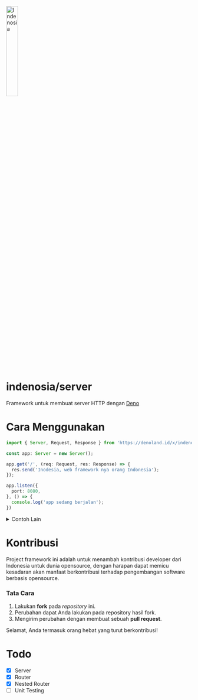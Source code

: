 <div>
  <img src="https://user-images.githubusercontent.com/16364286/87875875-7630b080-c9fe-11ea-84cb-724cbf80f4f7.png" alt="Indenosia" width="25%" />
</div>

# indenosia/server
Framework untuk membuat server HTTP dengan <a href="https://deno.land/" target="_blank">Deno</a>

# Cara Menggunakan
```typescript
import { Server, Request, Response } from 'https://denoland.id/x/indenosia/mod.ts';

const app: Server = new Server();

app.get('/', (req: Request, res: Response) => {
  res.send('Inodesia, web framework nya orang Indonesia');
});

app.listen({
  port: 8080,
}, () => {
  console.log('app sedang berjalan');
})
```

<details>
  <summary>Contoh Lain</summary>
  Lihat contoh lainnya <a href="https://github.com/indenosia/server/tree/master/examples" target="_blank">di sini</a>!
</details>

# Kontribusi
Project framework ini adalah untuk menambah kontribusi developer dari Indonesia untuk dunia opensource,
dengan harapan dapat memicu kesadaran akan manfaat berkontribusi terhadap pengembangan software berbasis opensource.

### Tata Cara
1. Lakukan **fork** pada *repository* ini.
2. Perubahan dapat Anda lakukan pada repository hasil fork.
3. Mengirim perubahan dengan membuat sebuah **pull request**.

Selamat, Anda termasuk orang hebat yang turut berkontribusi!

# Todo
- [x] Server
- [x] Router
- [x] Nested Router
- [ ] Unit Testing
